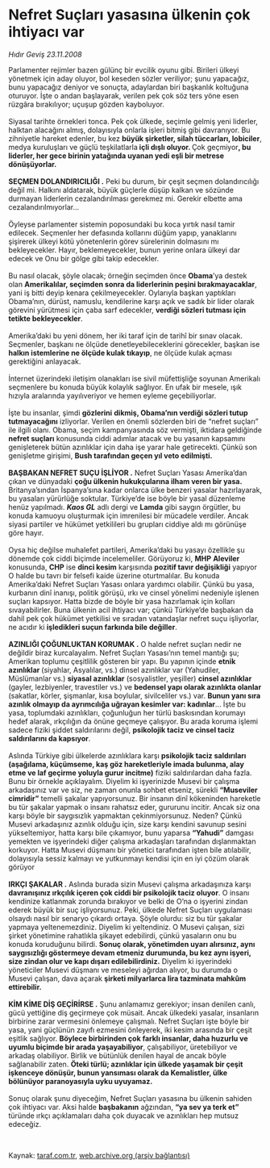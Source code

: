 # Nefret Suçları yasasına ülkenin çok ihtiyacı var

*Hıdır Geviş 23.11.2008*

<div class="taraf_structure_2col_1zq">
<div class="margen_n">



 <p>Parlamenter rejimler bazen gülünç bir evcilik oyunu gibi. Birileri ülkeyi yönetmek için aday oluyor, bol keseden sözler veriliyor; şunu yapacağız, bunu yapacağız deniyor ve sonuçta, adaylardan biri başkanlık koltuğuna oturuyor. İşte o andan başlayarak, verilen pek çok söz ters yöne esen rüzgâra bırakılıyor; uçuşup gözden kayboluyor. <br/><br/>Siyasal tarihte örnekleri tonca. Pek çok ülkede, seçimle gelmiş yeni liderler, halktan alacağını almış, dolayısıyla onlarla işleri bitmiş gibi davranıyor. Bu zihniyetle hareket edenler, bu kez <b>büyük şirketler, silah tüccarları, lobiciler</b>, medya kuruluşları ve güçlü teşkilatlarla<b> içli dışlı oluyor. </b>Çok geçmiyor<b>, bu liderler, her gece birinin yatağında uyanan yedi eşli bir metrese dönüşüyorlar. <br/><br/>SEÇMEN DOLANDIRICILIĞI .</b> Peki bu durum, bir çeşit seçmen dolandırıcılığı değil mi. Halkını aldatarak, büyük güçlerle düşüp kalkan ve sözünde durmayan liderlerin cezalandırılması gerekmez mi. Gerekir elbette ama cezalandırılmıyorlar... <br/><br/>Öyleyse parlamenter sistemin poposundaki bu koca yırtık nasıl tamir edilecek. Seçmenler her defasında kollarını düğüm yapıp, yanaklarını şişirerek ülkeyi kötü yönetenlerin görev sürelerinin dolmasını mı bekleyecekler. Hayır, beklemeyecekler, bunun yerine onlara ülkeyi dar edecek ve Onu bir gölge gibi takip edecekler. <br/><br/>Bu nasıl olacak, şöyle olacak; örneğin seçimden önce <b>Obama</b>’ya destek olan <b>Amerikalılar, seçimden sonra da liderlerinin peşini bırakmayacaklar</b>, yani iş bitti deyip kenara çekilmeyecekler. Oylarıyla başkan yaptıkları Obama’nın, dürüst, namuslu, kendilerine karşı açık ve sadık bir lider olarak görevini yürütmesi için çaba sarf edecekler, <b>verdiği sözleri tutması için tetikte bekleyecekler</b>. <br/><br/>Amerika’daki bu yeni dönem, her iki taraf için de tarihî bir sınav olacak. Seçmenler, başkanı ne ölçüde denetleyebileceklerini görecekler, başkan ise <b>halkın istemlerine ne ölçüde kulak tıkayıp</b>, ne ölçüde kulak açması gerektiğini anlayacak. <br/><br/>İnternet üzerindeki iletişim olanakları ise sivil müfettişliğe soyunan Amerikalı seçmenlere bu konuda büyük kolaylık sağlıyor. En ufak bir mesele, ışık hızıyla aralarında yayılıveriyor ve hemen eyleme geçebiliyorlar. <br/><br/>İşte bu insanlar, şimdi <b>gözlerini</b> <b>dikmiş, Obama’nın verdiği sözleri tutup tutmayacağını</b> izliyorlar. Verilen en önemli sözlerden biri de “nefret suçları” ile ilgili olanı. Obama, seçim kampanyasında söz vermişti, iktidara geldiğinde <b>nefret suçları</b> konusunda ciddi adımlar atacak ve bu yasanın kapsamını genişleterek bütün azınlıklar için daha işe yarar hale getirecekti. Çünkü son genişletme girişimi, <b>Bush tarafından geçen yıl veto edilmişti.</b> <b><br/><br/>BAŞBAKAN NEFRET SUÇU İŞLİYOR .</b> Nefret Suçları Yasası Amerika’dan çıkan ve dünyadaki <b>çoğu ülkenin hukukçularına ilham veren bir yasa. </b>Britanya’sından İspanya’sına kadar onlarca ülke benzeri yasalar hazırlayarak, bu yasaları yürürlüğe soktular. Türkiye’de ise böyle bir yasal düzenleme henüz yapılmadı. <b><i>Kaos GL</i></b> adlı dergi ve <b>Lamda</b> gibi saygın örgütler, bu konuda kamuoyu oluşturmak için imrenilesi bir mücadele verdiler. Ancak siyasi partiler ve hükümet yetkilileri bu grupları ciddiye aldı mı görünüşe göre hayır. <br/><br/>Oysa hiç değilse muhalefet partileri, Amerika’daki bu yasayı özellikle şu dönemde çok ciddi biçimde incelemeliler. Görüyoruz ki, <b>MHP</b> <b>Aleviler </b>konusunda, <b>CHP</b> ise <b>dinci kesim</b> karşısında <b>pozitif tavır değişikliği</b> yapıyor O halde bu tavrı bir felsefi kaide üzerine oturtmalılar. Bu konuda Amerika’daki Nefret Suçları Yasası onlara yardımcı olabilir. Çünkü bu yasa, kurbanın dinî inanışı, politik görüşü, ırkı ve cinsel yönelimi nedeniyle işlenen suçları kapsıyor. Hatta bizde de böyle bir yasa hazırlamak için kolları sıvayabilirler. Buna ülkenin acil ihtiyacı var; çünkü Türkiye’de başbakan da dahil pek çok hükümet yetkilisi ve sıradan vatandaşlar nefret suçu işliyorlar, ne acıdır ki <b>işledikleri suçun farkında bile değiller</b>. <b><br/><br/>AZINLIĞI ÇOĞUNLUKTAN KORUMAK .</b> O halde nefret suçları nedir ne değildir biraz kurcalayalım. Nefret Suçları Yasası’nın temel mantığı şu; Amerikan toplumu çeşitlilik gösteren bir yapı. Bu yapının içinde <b>etnik azınlıklar </b>(siyahlar, Asyalılar, vs.) dinsel azınlıklar var (Yahudiler, Müslümanlar vs.) <b>siyasal azınlıklar</b> (sosyalistler, yeşiller) <b>cinsel azınlıklar</b> (gayler, lezbiyenler, travestiler vs.) ve <b>bedensel yapı olarak azınlıkta olanlar</b> (sakatlar, körler, şişmanlar, kısa boylular, sivilceliler vs.) var. <b>Bunun yanı sıra azınlık olmayıp da ayrımcılığa uğrayan kesimler var: kadınlar</b>... İşte bu yasa, toplumdaki azınlıkları, çoğunluğun her türlü baskısından korumayı hedef alarak, ırkçılığın da önüne geçmeye çalışıyor. Bu arada koruma işlemi sadece fiziki şiddet saldırılarını değil, <b>psikolojik taciz ve cinsel taciz saldırılarını da kapsıyor</b>. <br/><br/>Aslında Türkiye gibi ülkelerde azınlıklara karşı <b>psikolojik taciz saldırıları (aşağılama, küçümseme, kaş göz hareketleriyle imada bulunma, alay etme ve laf geçirme yoluyla gurur incitme)</b> fiziki saldırılardan daha fazla. Bunu bir örnekle açıklayalım. Diyelim ki işyerinizde Musevi bir çalışma arkadaşınız var ve siz, ne zaman onunla sohbet etseniz, sürekli <b>“Museviler cimridir”</b> temelli şakalar yapıyorsunuz. Bir insanın dinî kökeninden hareketle bu tür şakalar yapmak o insanı rahatsız eder, gururunu incitir. Ancak siz ona karşı böyle bir saygısızlık yapmaktan çekinmiyorsunuz. Neden? Çünkü Musevi arkadaşınız azınlık olduğu için, size karşı kendini savunup sesini yükseltemiyor, hatta karşı bile çıkamıyor, bunu yaparsa <b>“Yahudi”</b> damgası yemekten ve işyerindeki diğer çalışma arkadaşları tarafından dışlanmaktan korkuyor. Hatta Musevi düşmanı bir yönetici tarafından işten bile atılabilir, dolayısıyla sessiz kalmayı ve yutkunmayı kendisi için en iyi çözüm olarak görüyor<b> <br/><br/>IRKÇI ŞAKALAR .</b> Aslında burada sizin Musevi çalışma arkadaşınıza karşı <b>davranışınız ırkçılık içeren çok ciddi bir psikolojik taciz oluyor</b>. O insanı kendinize katlanmak zorunda bırakıyor ve belki de O’na o işyerini zindan ederek büyük bir suç işliyorsunuz. Peki, ülkede Nefret Suçları uygulaması olsaydı nasıl bir senaryo çıkardı ortaya. Şöyle olurdu: siz bu tür şakalar yapmaya yeltenemezdiniz. Diyelim ki yeltendiniz. O Musevi çalışan, sizi şirket yönetimine rahatlıkla şikayet edebilirdi, çünkü yasaların onu bu konuda koruduğunu bilirdi. <b>Sonuç olarak, yönetimden uyarı alırsınız, aynı saygısızlığı göstermeye devam etmeniz durumunda, bu kez aynı işyeri, size zindan olur ve kapı dışarı edilebilirdiniz.</b> Diyelim ki işyerindeki yöneticiler Musevi düşmanı ve meseleyi ağırdan alıyor, bu durumda o Musevi çalışan, dava açarak <b>şirketi milyarlarca lira tazminata mahkûm ettirebilir. <br/><br/>KİM KİME DİŞ GEÇİRİRSE .</b> Şunu anlamamız gerekiyor; insan denilen canlı, gücü yettiğine diş geçirmeye çok müsait. Ancak ülkedeki yasalar, insanların birbirine zarar vermesini önlemeye çalışmalı. Nefret Suçları işte böyle bir yasa, yani güçlünün zayıfı ezmesini önleyerek, iki kesim arasında bir çeşit eşitlik sağlıyor. <b>Böylece birbirinden çok farklı insanlar, daha huzurlu ve uyumlu biçimde bir arada yaşayabiliyor</b>, çalışabiliyor, üretebiliyor ve arkadaş olabiliyor. Birlik ve bütünlük denilen hayal de ancak böyle sağlanabilir zaten. <b>Öteki türlü; azınlıklar için ülkede yaşamak bir çeşit işkenceye dönüşür, bunun yansıması olarak da Kemalistler, ülke bölünüyor paranoyasıyla uyku uyuyamaz.</b> <br/><br/>Sonuç olarak şunu diyeceğim, Nefret Suçları yasasına bu ülkenin sahiden çok ihtiyacı var. Aksi halde <b>başbakanın</b> ağzından, <b>“ya sev ya terk et”</b> türünde ırkçı açıklamaları daha çok duyacak ve azınlıkları hep mutsuz edeceğiz.</p>

<br/>


<div id="taraf_not">
</div>

</div>


</div>

Kaynak: [taraf.com.tr](http://taraf.com.tr:80/makale/2789.htm), [web.archive.org (arşiv bağlantısı)](http://web.archive.org/web/20090220195453/http://taraf.com.tr:80/makale/2789.htm)
